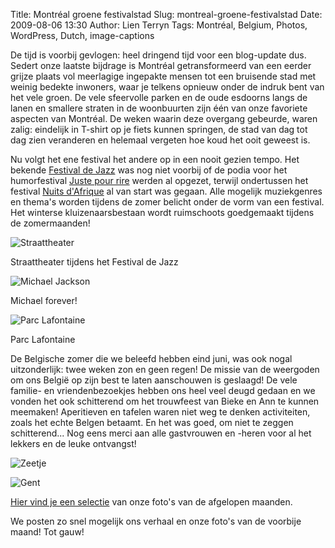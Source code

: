 Title: Montréal groene festivalstad
Slug: montreal-groene-festivalstad
Date: 2009-08-06 13:30
Author: Lien Terryn
Tags: Montréal, Belgium, Photos, WordPress, Dutch, image-captions

De tijd is voorbij gevlogen: heel dringend tijd voor een blog-update dus. Sedert onze laatste bijdrage is Montréal getransformeerd van een eerder grijze plaats vol meerlagige ingepakte mensen tot een bruisende stad met weinig bedekte inwoners, waar je telkens opnieuw onder de indruk bent van het vele groen. De vele sfeervolle parken en de oude esdoorns langs de lanen en smallere straten in de woonbuurten zijn één van onze favoriete aspecten van Montréal. De weken waarin deze overgang gebeurde, waren zalig: eindelijk in T-shirt op je fiets kunnen springen, de stad van dag tot dag zien veranderen en helemaal vergeten hoe koud het ooit geweest is.

Nu volgt het ene festival het andere op in een nooit gezien tempo. Het bekende [Festival de Jazz](http://www.montrealjazzfest.com/) was nog niet voorbij of de podia voor het humorfestival [Juste pour rire](http://www.hahaha.com/) werden al opgezet, terwijl ondertussen het festival [Nuits d'Afrique](http://www.festivalnuitsdafrique.com/) al van start was gegaan. Alle mogelijk muziekgenres en thema's worden tijdens de zomer belicht onder de vorm van een festival. Het winterse kluizenaarsbestaan wordt ruimschoots goedgemaakt tijdens de zomermaanden!

![Straattheater](http://lh5.ggpht.com/_cvGWRFf-ypY/SnsJR49ymQI/AAAAAAAACzo/uEx7eg0zYZc/s800/P1060885.JPG "Straattheater tijdens het Festival de Jazz")

Straattheater tijdens het Festival de Jazz

![Michael Jackson](http://lh6.ggpht.com/_cvGWRFf-ypY/SnsIsZCZj0I/AAAAAAAACy8/uGmOIC5UTYk/s800/P1060897.JPG "Michael Jackson vereeuwigd")

Michael forever!

![Parc Lafontaine](http://lh6.ggpht.com/_cvGWRFf-ypY/SntkAIkSiUI/AAAAAAAADAk/tXQrUtVw-ko/s800/DSC_4166.JPG "Parc Lafontaine")

Parc Lafontaine

De Belgische zomer die we beleefd hebben eind juni, was ook nogal uitzonderlijk: twee weken zon en geen regen! De missie van de weergoden om ons België op zijn best te laten aanschouwen is geslaagd! De vele familie- en vriendenbezoekjes hebben ons heel veel deugd gedaan en we vonden het ook schitterend om het trouwfeest van Bieke en Ann te kunnen meemaken! Aperitieven en tafelen waren niet weg te denken activiteiten, zoals het echte Belgen betaamt. En het was goed, om niet te zeggen schitterend... Nog eens merci aan alle gastvrouwen en -heren voor al het lekkers en de leuke ontvangst!

![Zeetje](http://lh3.ggpht.com/_cvGWRFf-ypY/SnsN2gPhDuI/AAAAAAAAC0M/r1PU31knTkA/s720/P1060540.JPG "Aan 't zeetje")

![Gent](http://lh4.ggpht.com/_cvGWRFf-ypY/SnsN6b3bLaI/AAAAAAAAC0Q/tZX1rKl9TLs/s576/P1060724.JPG "Mmm Gent (en een slechtvalk!)")

[Hier vind je een selectie](http://picasaweb.google.com/lienterryn/AprilJuli) van onze foto's van de afgelopen maanden.

We posten zo snel mogelijk ons verhaal en onze foto's van de voorbije maand! Tot gauw!